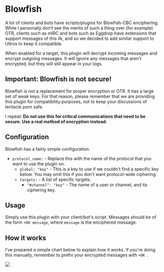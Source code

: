 Blowfish
========

A lot of clients and bots have scripts/plugins for Blowfish-CBC enciphering. While I personally
don't see the merits of such a thing over (for example) OTR, clients such as mIRC and bots
such as Eggdrop have extensions that support messages of this ilk, and so we decided to add
similar support to Ultros to keep it compatible.

When enabled for a target, this plugin will decrypt incoming messages and encrypt outgoing
messages. It will ignore any messages that aren't encrypted, but they will still appear
in your logs.

## Important: Blowfish is not secure!

Blowfish is not a replacement for proper encryption or OTR. It has a large set of weak keys.
For that reason, please remember that we are providing this plugin for compatibility purposes,
not to keep your discussions of tentacle porn safe.

I repeat: **Do not use this for critical communications that need to be secure. Use a real
method of encryption instead.**

## Configuration

Blowfish has a fairly simple configuration.

* `protocol_name:` - Replace this with the name of the protocol that you want to use the plugin on.
    * `global: "key"` - This is a key to use if we couldn't find a specific key below. You may omit
      this if you don't want protocol-wide ciphering. 
    * `targets:` - A list of specific targets.
        * `"#channel": "key"` - The name of a user or channel, and its ciphering key.

## Usage

Simply use this plugin with your client/bot's script. Messages should be of the form `+OK message`,
where `message` is the enciphered message.

## How it works

I've prepared a simple chart below to explain how it works. If you're doing this manually, remember
to prefix your encrypted messages with `+OK `.

[![](https://www.lucidchart.com/publicSegments/view/545358e2-fb64-4bc6-9fea-5f350a00c0e0/image.png)](https://www.lucidchart.com/publicSegments/view/545358e2-fb64-4bc6-9fea-5f350a00c0e0/image.png)
